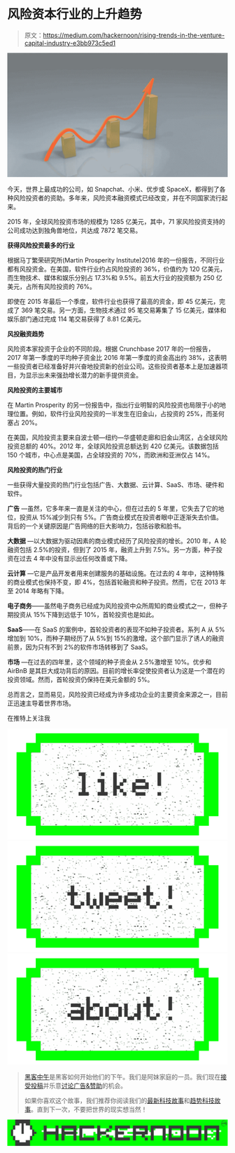 # 风险资本行业的上升趋势

> 原文：<https://medium.com/hackernoon/rising-trends-in-the-venture-capital-industry-e3bb973c5ed1>

![](img/7dd63c4e1ca5e07391bdc43f155b81ea.png)

今天，世界上最成功的公司，如 Snapchat、小米、优步或 SpaceX，都得到了各种风险投资者的资助。多年来，风险资本融资模式已经改变，并在不同国家流行起来。

2015 年，全球风险投资市场的规模为 1285 亿美元，其中，71 家风险投资支持的公司成功达到独角兽地位，共达成 7872 笔交易。

**获得风险投资最多的行业**

根据马丁繁荣研究所(Martin Prosperity Institute)2016 年的一份报告，不同行业都有风投资金。在美国，软件行业约占风险投资的 36%，价值约为 120 亿美元，而生物技术、媒体和娱乐分别占 17.3%和 9.5%。前五大行业的投资额为 250 亿美元，占所有风险投资的 76%。

即使在 2015 年最后一个季度，软件行业也获得了最高的资金，即 45 亿美元，完成了 369 笔交易。另一方面，生物技术通过 95 笔交易筹集了 15 亿美元，媒体和娱乐部门通过完成 114 笔交易获得了 8.81 亿美元。

**风投融资趋势**

风险资本家投资于企业的不同阶段。根据 Crunchbase 2017 年的一份报告，2017 年第一季度的平均种子资金比 2016 年第一季度的资金高出约 38%，这表明一些投资者已经准备好并兴奋地投资新的创业公司。这些投资者基本上是加速器项目，为显示出未来强劲增长潜力的新手提供资金。

**风险投资的主要城市**

在 Martin Prosperity 的另一份报告中，指出行业明智的风险投资也局限于小的地理位置。例如，软件行业风险投资的一半发生在旧金山，占投资的 25%，而圣何塞占 20%。

在美国，风险投资主要来自波士顿—纽约—华盛顿走廊和旧金山湾区，占全球风险投资总额的 40%。2012 年，全球风险投资总额达到 420 亿美元。该数据包括 150 个城市，中心点是美国，占全球投资的 70%，而欧洲和亚洲仅占 14%。

**风险投资的热门行业**

一些获得大量投资的热门行业包括广告、大数据、云计算、SaaS、市场、硬件和软件。

**广告** —虽然，它多年来一直是关注的中心，但在过去的 5 年里，它失去了它的地位，投资从 15%减少到只有 5%。广告商业模式在投资者眼中正逐渐失去价值。背后的一个关键原因是广告网络的巨大影响力，包括谷歌和脸书。

**大数据** —以大数据为驱动因素的商业模式经历了风险投资的增长。2010 年，A 轮融资包括 2.5%的投资，但到了 2015 年，融资上升到 7.5%。另一方面，种子投资在过去 4 年中没有显示出任何改善或下降。

**云计算** —它是产品开发者用来创建服务的基础设施。在过去的 4 年中，这种特殊的商业模式也保持不变，即 4%，包括首轮融资和种子投资。然而，它在 2013 年至 2014 年略有下降。

**电子商务**——虽然电子商务已经成为风险投资中众所周知的商业模式之一，但种子期投资从 15%下降到远低于 10%，首轮投资也是如此。

**SaaS**——在 SaaS 的案例中，首轮投资者的表现不如种子投资者。系列 A 从 5%增加到 10%，而种子期经历了从 5%到 15%的激增。这个部门显示了诱人的融资前景，因为只有不到 2%的软件市场转移到了 SaaS。

**市场** —在过去的四年里，这个领域的种子资金从 2.5%激增至 10%。优步和 AirBnB 是其巨大成功背后的原因。目前的增长率促使投资者认为这是一个潜在的投资领域。然而，首轮投资仍保持在美元金额的 5%。

总而言之，显而易见，风险投资已经成为许多成功企业的主要资金来源之一，目前正迅速主导着世界市场。

在推特上关注我

[![](img/50ef4044ecd4e250b5d50f368b775d38.png)](http://bit.ly/HackernoonFB)[![](img/979d9a46439d5aebbdcdca574e21dc81.png)](https://goo.gl/k7XYbx)[![](img/2930ba6bd2c12218fdbbf7e02c8746ff.png)](https://goo.gl/4ofytp)

> [黑客中午](http://bit.ly/Hackernoon)是黑客如何开始他们的下午。我们是阿妹家庭的一员。我们现在[接受投稿](http://bit.ly/hackernoonsubmission)并乐意[讨论广告&赞助](mailto:partners@amipublications.com)的机会。
> 
> 如果你喜欢这个故事，我们推荐你阅读我们的[最新科技故事](http://bit.ly/hackernoonlatestt)和[趋势科技故事](https://hackernoon.com/trending)。直到下一次，不要把世界的现实想当然！

![](img/be0ca55ba73a573dce11effb2ee80d56.png)